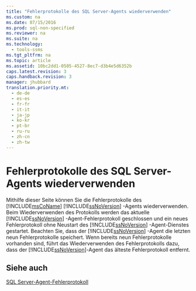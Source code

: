 ```yaml
---
title: "Fehlerprotokolle des SQL Server-Agents wiederverwenden"
ms.custom: na
ms.date: 07/15/2016
ms.prod: sql-non-specified
ms.reviewer: na
ms.suite: na
ms.technology: 
  - tools-ssms
ms.tgt_pltfrm: na
ms.topic: article
ms.assetid: 10bc2dd1-0505-4527-8ec7-d3b4e5d6352b
caps.latest.revision: 3
caps.handback.revision: 3
manager: jhubbard
translation.priority.mt: 
  - de-de
  - es-es
  - fr-fr
  - it-it
  - ja-jp
  - ko-kr
  - pt-br
  - ru-ru
  - zh-cn
  - zh-tw
---
```

# Fehlerprotokolle des SQL Server-Agents wiederverwenden
Mithilfe dieser Seite können Sie die Fehlerprotokolle des [!INCLUDE[msCoName](../content/includes/msCoName_md.md)] [!INCLUDE[ssNoVersion](../content/includes/ssNoVersion_md.md)] -Agents wiederverwenden. Beim Wiederverwenden des Protokolls werden das aktuelle [!INCLUDE[ssNoVersion](../content/includes/ssNoVersion_md.md)] -Agent-Fehlerprotokoll geschlossen und ein neues Fehlerprotokoll ohne Neustart des [!INCLUDE[ssNoVersion](../content/includes/ssNoVersion_md.md)] -Agent-Dienstes gestartet. Beachten Sie, dass der [!INCLUDE[ssNoVersion](../content/includes/ssNoVersion_md.md)] -Agent die letzten neun Fehlerprotokolle speichert. Wenn bereits neun Fehlerprotokolle vorhanden sind, führt das Wiederverwenden des Fehlerprotokolls dazu, dass der [!INCLUDE[ssNoVersion](../content/includes/ssNoVersion_md.md)]-Agent das älteste Fehlerprotokoll entfernt.  
  
## Siehe auch  
[SQL Server-Agent-Fehlerprotokoll](../content/SQL-Server-Agent-Error-Log.md)  
  
